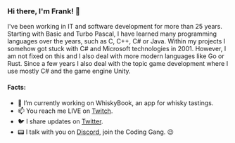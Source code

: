 ### Hi there, I'm Frank! 👋
I've been working in IT and software development for more than 25 years. Starting with Basic and Turbo Pascal, I have learned many programming languages over the years, such as C, C++, C# or Java. Within my projects I somehow got stuck with C# and Microsoft technologies in 2001. However, I am not fixed on this and I also deal with more modern languages like Go or Rust. Since a few years I also deal with the topic game development where I use mostly C# and the game engine Unity.

#### Facts:
- 🔭 I’m currently working on WhiskyBook, an app for whisky tastings.
- 📫 You reach me LIVE on [Twitch](https://twitch.tv/jeanvaljean80).
- :bird: I share updates on [Twitter](https://twitter.com/jeanvaljean80).
- :pager: I talk with you on [Discord](https://discord.gg/aH6UBhz), join the Coding Gang. :wink:
